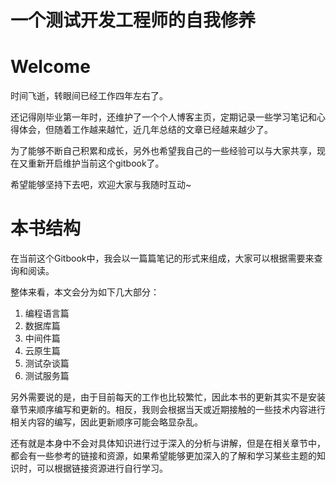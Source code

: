 # 一个测试开发工程师的自我修养

# Welcome

时间飞逝，转眼间已经工作四年左右了。

还记得刚毕业第一年时，还维护了一个个人博客主页，定期记录一些学习笔记和心得体会，但随着工作越来越忙，近几年总结的文章已经越来越少了。

为了能够不断自己积累和成长，另外也希望我自己的一些经验可以与大家共享，现在又重新开启维护当前这个gitbook了。

希望能够坚持下去吧，欢迎大家与我随时互动~



# 本书结构

在当前这个Gitbook中，我会以一篇篇笔记的形式来组成，大家可以根据需要来查询和阅读。

整体来看，本文会分为如下几大部分：

1. 编程语言篇
2. 数据库篇
3. 中间件篇
4. 云原生篇
5. 测试杂谈篇
6. 测试服务篇

另外需要说的是，由于目前每天的工作也比较繁忙，因此本书的更新其实不是安装章节来顺序编写和更新的。相反，我则会根据当天或近期接触的一些技术内容进行相关内容的编写，因此更新顺序可能会略显杂乱。

还有就是本身中不会对具体知识进行过于深入的分析与讲解，但是在相关章节中，都会有一些参考的链接和资源，如果希望能够更加深入的了解和学习某些主题的知识时，可以根据链接资源进行自行学习。

